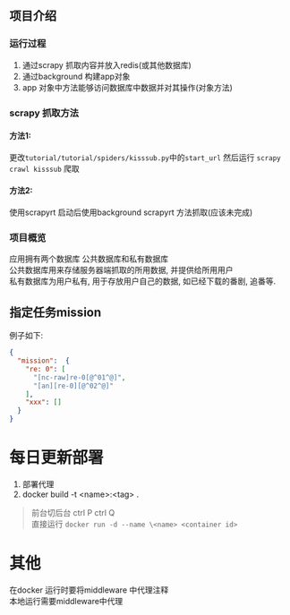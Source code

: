 ## 项目介绍
### 运行过程
1. 通过scrapy 抓取内容并放入redis(或其他数据库)
2. 通过background 构建app对象
3. app 对象中方法能够访问数据库中数据并对其操作(对象方法)

### scrapy 抓取方法
#### 方法1:
更改`tutorial/tutorial/spiders/kisssub.py`中的`start_url` 然后运行 `scrapy crawl kisssub` 爬取
#### 方法2:
使用scrapyrt 启动后使用background scrapyrt 方法抓取(应该未完成)

### 项目概览
应用拥有两个数据库
公共数据库和私有数据库  
公共数据库用来存储服务器端抓取的所用数据, 并提供给所用用户  
私有数据库为用户私有, 用于存放用户自己的数据, 如已经下载的番剧, 追番等.


## 指定任务mission
例子如下:
```json
{
  "mission":  {
    "re: 0": [
      "[nc-raw]re-0[@^01^@]",
      "[an][re-0][@^02^@]"
    ],
    "xxx": []
  }
}
```


# 每日更新部署
1. 部署代理
2. docker build -t \<name>:\<tag> .
> 前台切后台 ctrl P ctrl Q  
> 直接运行 `docker run -d --name \<name> <container id>`


# 其他
在docker 运行时要将middleware 中代理注释  
本地运行需要middleware中代理